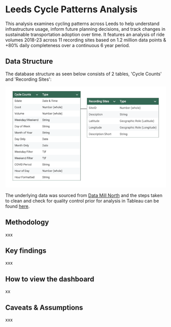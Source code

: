 # Leeds Cycle Patterns Analysis

This analysis examines cycling patterns across Leeds to help understand infrastructure usage, inform future planning decisions, and track changes in sustainable transportation adoption over time. It features an analysis of ride volumes 2018-23 across 11 recording sites based on 1.2 million data points &amp; +80% daily completeness over a continuous 6 year period.

## Data Structure

The database structure as seen below consists of 2 tables, 'Cycle Counts' and 'Recording Sites':

![ERD Diagram for Leeds Cycling Analysis](visualizations/ERD-diagram.png)

The underlying data was sourced from <a href="https://datamillnorth.org/dataset/e1dmk/leeds-annual-cycle-growth" target="_blank">Data Mill North</a> and the steps taken to clean and check for quality control prior for analysis in Tableau can be found <a href="documentation/data-prep-summary.md">here</a>.

## Methodology

xxx

## Key findings

xxx

## How to view the dashboard

xx

## Caveats & Assumptions

xxx
